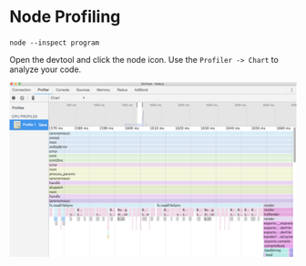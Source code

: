 # Node Profiling

`node --inspect program`

Open the devtool and click the node icon. Use the `Profiler -> Chart` to analyze your code.

![123](./img/node-profile-devtool.png)
